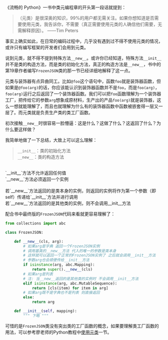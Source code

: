 《流畅的 Python》一书中类元编程章的开头第一段话就提到：

>（元类）是很深奥的知识，99%的用户都无需关注。如果你想知道是否需要使用元类，我告诉你，不需要（真正需要使用元类的人确信他们需要，无需解释原因）。    ——Tim Peters

事实上确实如此，在日常的编码过程中，几乎没有遇到过不得不使用元类的情况，或许只有编写框架的开发者们会用到元类。

说到元类，就不得不提到特殊方法`__new__`。或许你已经知道，特殊方法`__init__`并不是类的构造方法，而是类的初始化方法，真正的构造方法是`__new__`，书中的第19章作者编写`FrozenJSON`类的那一节已经详细地解释了这一点。

元类与装饰器有点异曲同工。比如`@foo`这个语句中，函数`foo`就是装饰器函数，但如果是`@foo(arg)`的话，你应该能认识到装饰器函数并不是`foo`，而是`foo(arg)`，`foo(arg)`运行之后返回了一个装饰器函数。我们可以把`foo`函数理解为一个装饰器工厂，把传给它的参数`arg`想象成原材料，生产出的产品`foo(arg)`就是装饰器，这么一想就能理解了，而且也就理解为什么有的装饰器函数中函数被嵌套得一层又一层了。而元类就是负责生产类的类工厂函数。

初次接触`__new__`时很容易一脸懵逼：这是什么？这做了什么？这返回了什么？为什么要这样做？

我简单地做了一下总结，大致上可以这么理解：

> `__init__`：类的初始化方法<br>
`__new__`：类的构造方法<br>
<br>
`__init__`方法不允许返回任何值<br>
`__new__`方法必须返回一个实例<br>
<br>
若`__new__`方法返回的是类本身的实例，则返回的实例将作为第一个参数（即self）传递给`__init__`方法并进行调用<br>
若`__new__`方法返回的是其他类的实例，则不会调用__init__方法

配合书中最终版的`FrozenJSON`代码来看就更容易理解了：
```python
from collections import abc

class FrozenJSON:

    def __new__(cls, arg): 
        # 如果arg是字典 返回一个FrozenJSON实例
        # 调用基类的__new__方法 代入的唯一的参数是类本身
        # 这样就可以返回一个正常的FrozenJSON实例了 之后就会调用__init__方法
        # 参数arg也会顺便传给__init__方法
        if isinstance(arg, abc.Mapping):
            return super().__new__(cls) 
        # 如果arg是列表
        # 注: 当__new__返回的是其他类的实例时 不会调用__init__方法
        elif isinstance(arg, abc.MutableSequence): 
            return [cls(item) for item in arg]
        # 如果arg既不是字典也不是列表 则直接返回
        else:
            return arg

    def __init__(self, mapping):
        """ 下略 """
```

可惜的是`FrozenJSON`类没有突出类的工厂函数的概念，如果要理解类工厂函数的用法，可以参考廖老师的Python教程中[使用元类](https://www.liaoxuefeng.com/wiki/1016959663602400/1017592449371072)一节。
